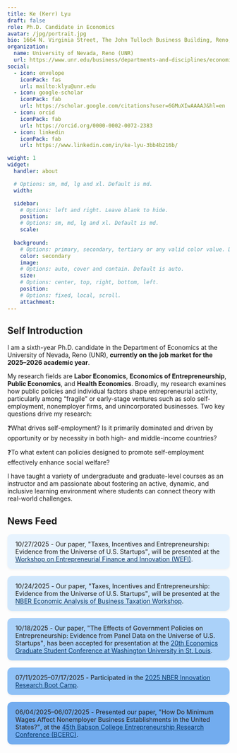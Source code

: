 ```yaml
---
title: Ke (Kerr) Lyu
draft: false
role: Ph.D. Candidate in Economics
avatar: /jpg/portrait.jpg
bio: 1664 N. Virginia Street, The John Tulloch Business Building, Reno, NV 89557 
organization:
  name: University of Nevada, Reno (UNR)
  url: https://www.unr.edu/business/departments-and-disciplines/economics
social:
  - icon: envelope
    iconPack: fas
    url: mailto:klyu@unr.edu
  - icon: google-scholar
    iconPack: fab
    url: https://scholar.google.com/citations?user=6GMuXIwAAAAJ&hl=en
  - icon: orcid
    iconPack: fab
    url: https://orcid.org/0000-0002-0072-2383
  - icon: linkedin
    iconPack: fab
    url: https://www.linkedin.com/in/ke-lyu-3bb4b216b/

weight: 1
widget:
  handler: about

  # Options: sm, md, lg and xl. Default is md.
  width:

  sidebar:
    # Options: left and right. Leave blank to hide.
    position:
    # Options: sm, md, lg and xl. Default is md.
    scale:
  
  background:
    # Options: primary, secondary, tertiary or any valid color value. Default is primary.
    color: secondary
    image:
    # Options: auto, cover and contain. Default is auto.
    size:
    # Options: center, top, right, bottom, left.
    position:
    # Options: fixed, local, scroll.
    attachment: 
---
```


## Self Introduction

I am a sixth-year Ph.D. candidate in the Department of Economics at the University of Nevada, Reno (UNR), **currently on the job market for the 2025–2026 academic year**. 

My research fields are **Labor Economics**, **Economics of Entrepreneurship**, **Public Economics**, and **Health Economics**. Broadly, my research examines how public policies and individual factors shape entrepreneurial activity, particularly among “fragile” or early-stage ventures such as solo self-employment, nonemployer firms, and unincorporated businesses. Two key questions drive my research: 

❓What drives self-employment? Is it primarily dominated and driven by opportunity or by necessity in both high- and middle-income countries?

❓To what extent can policies designed to promote self-employment effectively enhance social welfare?

I have taught a variety of undergraduate and graduate-level courses as an instructor and am passionate about fostering an active, dynamic, and inclusive learning environment where students can connect theory with real-world challenges.

<style>
  .news-item {
    padding: 14px 18px;
    margin-bottom: 16px;
    border-radius: 10px;
    box-shadow: 0 2px 5px rgba(0, 0, 0, 0.05);
    transition: transform 0.2s ease;
  }

  .news-item:hover {
    transform: translateY(-2px);
    box-shadow: 0 4px 12px rgba(0, 0, 0, 0.08);
  }

  .news-item em {
    font-style: normal;
    font-weight: 500;
    color: #333;
  }

  .news-item strong {
    font-weight: 600;
    color: #000;
  }

  .news-item a {
    color: #003366;
    text-decoration: underline;
  }
</style>

## News Feed

<div class="news-item" style="background-color:#e7f3fe;">
  <em>10/27/2025</em> - Our paper, <em>"Taxes, Incentives and Entrepreneurship:<br>Evidence from the Universe of U.S. Startups"</em>, will be presented at the
  <a href="https://workshop-efi.com/">Workshop on Entrepreneurial Finance and Innovation (WEFI)</a>.
</div>

<div class="news-item" style="background-color:#d0e7fc;">
  <em>10/24/2025</em> - Our paper, <em>"Taxes, Incentives and Entrepreneurship:<br>Evidence from the Universe of U.S. Startups"</em>, will be presented at the
  <a href="https://www.nber.org/conferences/economic-analysis-business-taxation-fall-2025">NBER Economic Analysis of Business Taxation Workshop</a>.
</div>

<div class="news-item" style="background-color:#aad1f9;">
  <em>10/18/2025</em> - Our paper, <em>"The Effects of Government Policies on Entrepreneurship: Evidence from Panel Data on the Universe of U.S. Startups"</em>, has been accepted for presentation at the
  <a href="https://sites.wustl.edu/egsc/">20th Economics Graduate Student Conference at Washington University in St. Louis</a>.
</div>

<div class="news-item" style="background-color:#8fc1f6;">
  <em>07/11/2025–07/17/2025</em> - Participated in the <a href="https://www.nber.org/conferences/innovation-research-boot-camp-summer-2025">2025 NBER Innovation Research Boot Camp</a>.
</div>

<div class="news-item" style="background-color:#72acef;">
  <em>06/04/2025–06/07/2025</em> - Presented our paper, <em>"How Do Minimum Wages Affect Nonemployer Business Establishments in the United States?"</em>, at the
  <a href="https://www.babson.edu/entrepreneurship-center/thought-leadership/babson-college-entrepreneurship-research-conference-bcerc/2025-bcerc-babson-college/">45th Babson College Entrepreneurship Research Conference (BCERC)</a>.
</div>